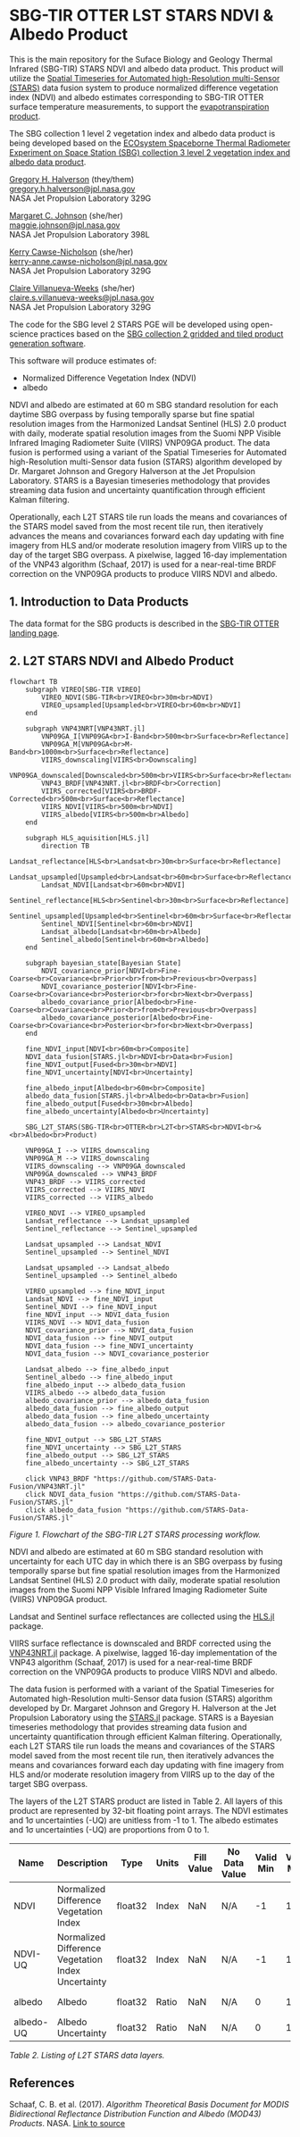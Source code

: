# SBG-TIR OTTER LST STARS NDVI & Albedo Product

This is the main repository for the Suface Biology and Geology Thermal Infrared (SBG-TIR) STARS NDVI and albedo data product. This product will utilize the [Spatial Timeseries for Automated high-Resolution multi-Sensor (STARS)](https://github.com/STARS-Data-Fusion) data fusion system to produce normalized difference vegetation index (NDVI) and albedo estimates corresponding to SBG-TIR OTTER surface temperature measurements, to support the [evapotranspiration product](https://github.com/sbg-tir/SBG-TIR-L3-ET).

The SBG collection 1 level 2 vegetation index and albedo data product is being developed based on the [ECOsystem Spaceborne Thermal Radiometer Experiment on Space Station (SBG) collection 3 level 2 vegetation index and albedo data product](https://github.com/SBG-Collection-3/SBGv001-L2-STARS).

[Gregory H. Halverson](https://github.com/gregory-halverson-jpl) (they/them)<br>
[gregory.h.halverson@jpl.nasa.gov](mailto:gregory.h.halverson@jpl.nasa.gov)<br>
NASA Jet Propulsion Laboratory 329G

[Margaret C. Johnson](https://github.com/majohnso) (she/her)<br>
[maggie.johnson@jpl.nasa.gov](mailto:maggie.johnson@jpl.nasa.gov)<br>
NASA Jet Propulsion Laboratory 398L

[Kerry Cawse-Nicholson](https://github.com/kcawse) (she/her)<br>
[kerry-anne.cawse-nicholson@jpl.nasa.gov](mailto:kerry-anne.cawse-nicholson@jpl.nasa.gov)<br>
NASA Jet Propulsion Laboratory 329G

[Claire Villanueva-Weeks](https://github.com/clairesvw) (she/her)<br>
[claire.s.villanueva-weeks@jpl.nasa.gov](mailto:claire.s.villanueva-weeks@jpl.nasa.gov)<br>
NASA Jet Propulsion Laboratory 329G

The code for the SBG level 2 STARS PGE will be developed using open-science practices based on the [SBG collection 2 gridded and tiled product generation software](https://github.com/SBG-Collection-2/SBG-Collection-2).

This software will produce estimates of:
- Normalized Difference Vegetation Index (NDVI)
- albedo

NDVI and albedo are estimated at 60 m SBG standard resolution for each daytime SBG overpass by fusing temporally sparse but fine spatial resolution images from the Harmonized Landsat Sentinel (HLS) 2.0 product with daily, moderate spatial resolution images from the Suomi NPP Visible Infrared Imaging Radiometer Suite (VIIRS) VNP09GA product. The data fusion is performed using a variant of the Spatial Timeseries for Automated high-Resolution multi-Sensor data fusion (STARS) algorithm developed by Dr. Margaret Johnson and Gregory Halverson at the Jet Propulsion Laboratory. STARS is a Bayesian timeseries methodology that provides streaming data fusion and uncertainty quantification through efficient Kalman filtering.

Operationally, each L2T STARS tile run loads the means and covariances of the STARS model saved from the most recent tile run, then iteratively advances the means and covariances forward each day updating with fine imagery from HLS and/or moderate resolution imagery from VIIRS up to the day of the target SBG overpass. A pixelwise, lagged 16-day implementation of the VNP43 algorithm (Schaaf, 2017) is used for a near-real-time BRDF correction on the VNP09GA products to produce VIIRS NDVI and albedo.

## 1. Introduction to Data Products

The data format for the SBG products is described in the [SBG-TIR OTTER landing page](https://github.com/sbg-tir).

## 2. L2T STARS NDVI and Albedo Product

```mermaid
flowchart TB
    subgraph VIREO[SBG-TIR VIREO]
        VIREO_NDVI(SBG-TIR<br>VIREO<br>30m<br>NDVI)
        VIREO_upsampled[Upsampled<br>VIREO<br>60m<br>NDVI]
    end

    subgraph VNP43NRT[VNP43NRT.jl]
        VNP09GA_I[VNP09GA<br>I-Band<br>500m<br>Surface<br>Reflectance]
        VNP09GA_M[VNP09GA<br>M-Band<br>1000m<br>Surface<br>Reflectance]
        VIIRS_downscaling[VIIRS<br>Downscaling]
        VNP09GA_downscaled[Downscaled<br>500m<br>VIIRS<br>Surface<br>Reflectance]
        VNP43_BRDF[VNP43NRT.jl<br>BRDF<br>Correction]
        VIIRS_corrected[VIIRS<br>BRDF-Corrected<br>500m<br>Surface<br>Reflectance]
        VIIRS_NDVI[VIIRS<br>500m<br>NDVI]
        VIIRS_albedo[VIIRS<br>500m<br>Albedo]
    end

    subgraph HLS_aquisition[HLS.jl]
        direction TB
        Landsat_reflectance[HLS<br>Landsat<br>30m<br>Surface<br>Reflectance]
        Landsat_upsampled[Upsampled<br>Landsat<br>60m<br>Surface<br>Reflectance]
        Landsat_NDVI[Landsat<br>60m<br>NDVI]
        Sentinel_reflectance[HLS<br>Sentinel<br>30m<br>Surface<br>Reflectance]
        Sentinel_upsampled[Upsampled<br>Sentinel<br>60m<br>Surface<br>Reflectance]
        Sentinel_NDVI[Sentinel<br>60m<br>NDVI]
        Landsat_albedo[Landsat<br>60m<br>Albedo]
        Sentinel_albedo[Sentinel<br>60m<br>Albedo]
    end

    subgraph bayesian_state[Bayesian State]
        NDVI_covariance_prior[NDVI<br>Fine-Coarse<br>Covariance<br>Prior<br>from<br>Previous<br>Overpass]
        NDVI_covariance_posterior[NDVI<br>Fine-Coarse<br>Covariance<br>Posterior<br>for<br>Next<br>Overpass]
        albedo_covariance_prior[Albedo<br>Fine-Coarse<br>Covariance<br>Prior<br>from<br>Previous<br>Overpass]
        albedo_covariance_posterior[Albedo<br>Fine-Coarse<br>Covariance<br>Posterior<br>for<br>Next<br>Overpass]
    end

    fine_NDVI_input[NDVI<br>60m<br>Composite]
    NDVI_data_fusion[STARS.jl<br>NDVI<br>Data<br>Fusion]
    fine_NDVI_output[Fused<br>30m<br>NDVI]
    fine_NDVI_uncertainty[NDVI<br>Uncertainty]

    fine_albedo_input[Albedo<br>60m<br>Composite]
    albedo_data_fusion[STARS.jl<br>Albedo<br>Data<br>Fusion]
    fine_albedo_output[Fused<br>30m<br>Albedo]
    fine_albedo_uncertainty[Albedo<br>Uncertainty]

    SBG_L2T_STARS(SBG-TIR<br>OTTER<br>L2T<br>STARS<br>NDVI<br>&<br>Albedo<br>Product)

    VNP09GA_I --> VIIRS_downscaling
    VNP09GA_M --> VIIRS_downscaling
    VIIRS_downscaling --> VNP09GA_downscaled
    VNP09GA_downscaled --> VNP43_BRDF
    VNP43_BRDF --> VIIRS_corrected
    VIIRS_corrected --> VIIRS_NDVI
    VIIRS_corrected --> VIIRS_albedo

    VIREO_NDVI --> VIREO_upsampled
    Landsat_reflectance --> Landsat_upsampled
    Sentinel_reflectance --> Sentinel_upsampled

    Landsat_upsampled --> Landsat_NDVI
    Sentinel_upsampled --> Sentinel_NDVI

    Landsat_upsampled --> Landsat_albedo
    Sentinel_upsampled --> Sentinel_albedo

    VIREO_upsampled --> fine_NDVI_input
    Landsat_NDVI --> fine_NDVI_input
    Sentinel_NDVI --> fine_NDVI_input
    fine_NDVI_input --> NDVI_data_fusion
    VIIRS_NDVI --> NDVI_data_fusion
    NDVI_covariance_prior --> NDVI_data_fusion
    NDVI_data_fusion --> fine_NDVI_output
    NDVI_data_fusion --> fine_NDVI_uncertainty
    NDVI_data_fusion --> NDVI_covariance_posterior

    Landsat_albedo --> fine_albedo_input
    Sentinel_albedo --> fine_albedo_input
    fine_albedo_input --> albedo_data_fusion
    VIIRS_albedo --> albedo_data_fusion
    albedo_covariance_prior --> albedo_data_fusion
    albedo_data_fusion --> fine_albedo_output
    albedo_data_fusion --> fine_albedo_uncertainty
    albedo_data_fusion --> albedo_covariance_posterior

    fine_NDVI_output --> SBG_L2T_STARS
    fine_NDVI_uncertainty --> SBG_L2T_STARS
    fine_albedo_output --> SBG_L2T_STARS
    fine_albedo_uncertainty --> SBG_L2T_STARS

    click VNP43_BRDF "https://github.com/STARS-Data-Fusion/VNP43NRT.jl"
    click NDVI_data_fusion "https://github.com/STARS-Data-Fusion/STARS.jl"
    click albedo_data_fusion "https://github.com/STARS-Data-Fusion/STARS.jl"
```

*Figure 1. Flowchart of the SBG-TIR L2T STARS processing workflow.*

NDVI and albedo are estimated at 60 m SBG standard resolution with uncertainty for each UTC day in which there is an SBG overpass by fusing temporally sparse but fine spatial resolution images from the Harmonized Landsat Sentinel (HLS) 2.0 product with daily, moderate spatial resolution images from the Suomi NPP Visible Infrared Imaging Radiometer Suite (VIIRS) VNP09GA product.

Landsat and Sentinel surface reflectances are collected using the [HLS.jl](https://github.com/STARS-Data-Fusion/HLS.jl) package.

VIIRS surface reflectance is downscaled and BRDF corrected using the [VNP43NRT.jl](https://github.com/STARS-Data-Fusion/VNP43NRT.jl) package. A pixelwise, lagged 16-day implementation of the VNP43 algorithm (Schaaf, 2017) is used for a near-real-time BRDF correction on the VNP09GA products to produce VIIRS NDVI and albedo.

The data fusion is performed with a variant of the Spatial Timeseries for Automated high-Resolution multi-Sensor data fusion (STARS) algorithm developed by Dr. Margaret Johnson and Gregory H. Halverson at the Jet Propulsion Laboratory using the [STARS.jl](https://github.com/STARS-Data-Fusion/STARS.jl) package. STARS is a Bayesian timeseries methodology that provides streaming data fusion and uncertainty quantification through efficient Kalman filtering. Operationally, each L2T STARS tile run loads the means and covariances of the STARS model saved from the most recent tile run, then iteratively advances the means and covariances forward each day updating with fine imagery from HLS and/or moderate resolution imagery from VIIRS up to the day of the target SBG overpass. 

The layers of the L2T STARS product are listed in Table 2. All layers of this product are represented by 32-bit floating point arrays. The NDVI estimates and 1σ uncertainties (-UQ) are unitless from -1 to 1. The albedo estimates and 1σ uncertainties (-UQ) are proportions from 0 to 1. 

| **Name** | **Description** | **Type** | **Units** | **Fill Value** | **No Data Value** | **Valid Min** | **Valid Max** |**Scale Factor** | **Size** |
| --- | --- | --- | --- | --- | --- | --- | --- | --- | -- |
| NDVI | Normalized Difference Vegetation Index | float32 | Index | NaN | N/A | -1 | 1 | N/A | 13.4 mb |
| NDVI-UQ | Normalized Difference Vegetation Index Uncertainty | float32 | Index | NaN | N/A | -1 | 1 | N/A | 13.4 mb |
| albedo | Albedo | float32 | Ratio | NaN | N/A | 0 | 1 | N/A | 13.4 mb |
| albedo-UQ | Albedo Uncertainty | float32 | Ratio | NaN | N/A | 0 | 1 | N/A | 13.4 mb |

*Table 2. Listing of L2T STARS data layers.*

## References

Schaaf, C. B. et al. (2017). *Algorithm Theoretical Basis Document for MODIS Bidirectional Reflectance Distribution Function and Albedo (MOD43) Products*. NASA. [Link to source](https://lpdaac.usgs.gov/documents/110/MOD43_ATBD.pdf)
